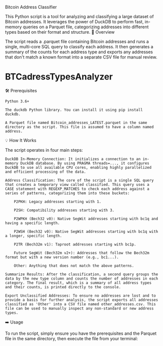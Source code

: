 Bitcoin Address Classifier

This Python script is a tool for analyzing and classifying a large dataset of Bitcoin addresses. It leverages the power of DuckDB to perform fast, in-memory queries on a Parquet file, categorizing addresses into different types based on their format and structure.
🚀 Overview

The script reads a .parquet file containing Bitcoin addresses and runs a single, multi-core SQL query to classify each address. It then generates a summary of the counts for each address type and exports any addresses that don't match a known format into a separate CSV file for manual review.



# BTCadressTypesAnalyzer

🛠️ Prerequisites

    Python 3.6+

    The duckdb Python library. You can install it using pip install duckdb.

    A Parquet file named Bitcoin_addresses_LATEST.parquet in the same directory as the script. This file is assumed to have a column named address.

💡 How It Works

The script operates in four main steps:

    DuckDB In-Memory Connection: It initializes a connection to an in-memory DuckDB database. By using PRAGMA threads=..., it configures DuckDB to use all available CPU cores, enabling highly parallelized and efficient processing of the data.

    Address Classification: The core of the script is a single SQL query that creates a temporary view called classified. This query uses a CASE statement with REGEXP_MATCHES to check each address against a series of patterns, categorizing them into these buckets:

        P2PKH: Legacy addresses starting with 1.

        P2SH: Compatibility addresses starting with 3.

        P2WPKH (Bech32 v0): Native SegWit addresses starting with bc1q and having a specific length.

        P2WSH (Bech32 v0): Native SegWit addresses starting with bc1q with a longer, specific length.

        P2TR (Bech32m v1): Taproot addresses starting with bc1p.

        Future SegWit (Bech32m v2+): Addresses that follow the Bech32m format but with a new version number (e.g., bc1...).

        Other: Anything that does not match the above patterns.

    Summarize Results: After the classification, a second query groups the data by the new type column and counts the number of addresses in each category. The final result, which is a summary of all address types and their counts, is printed directly to the console.

    Export Unclassified Addresses: To ensure no addresses are lost and to provide a basis for further analysis, the script exports all addresses classified as 'Other' into a CSV file named other_addresses.csv. This file can be used to manually inspect any non-standard or new address types.

➡️ Usage

To run the script, simply ensure you have the prerequisites and the Parquet file in the same directory, then execute the file from your terminal:
